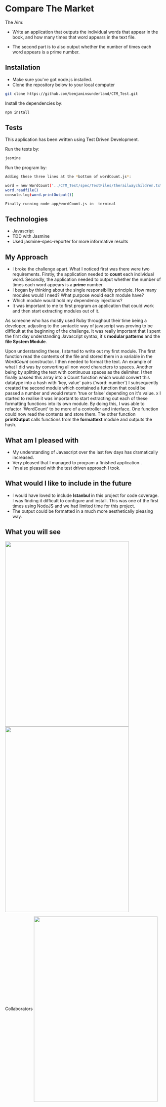 # Compare The Market

The Aim:

- Write an application that outputs the individual words that appear in the book, and how many times that word appears in the text file.

- The second part is to also output whether the number of times each word appears is a prime number.
 
## Installation

* Make sure you've got node.js installed.
* Clone the repository below to your local computer

```sh
git clone https://github.com/benjaminsunderland/CTM_Test.git
```

Install the dependencies by:

```sh
npm install
```

## Tests

This application has been written using Test Driven Development.

Run the tests by:

```sh
jasmine
```

Run the program by:

```sh
Adding these three lines at the *bottom of wordCount.js*:

word = new WordCount('../CTM_Test/spec/TextFiles/therailwaychildren.txt')
word.readfile()
console.log(word.printOutput())

Finally running node app/wordCount.js in  terminal
```

## Technologies

* Javascript
* TDD with Jasmine
* Used jasmine-spec-reporter for more informative results

## My Approach

- I broke the challenge apart. What I noticed first was there were two requirements. Firstly, the application needed to **count** each individual word. Secondly, the application needed to output whether the number of times each word appears is a **prime** number.
- I began by thinking about the single responsibility principle. How many modules would I need? What purpose would each module have?
- Which module would hold my dependency injections?
- It was important to me to first program an application that could work and then start extracting modules out of it.



As someone who has mostly used Ruby throughout their time being a developer, adjusting to the syntactic way of javascript was proving to be difficult at the beginning of the challenge. It was really important that I spent the first day understanding Javascript syntax, it's **modular patterns** and  the **file System Module**.

Upon understanding these, I started to write out my first module. The first function read the contents of the file and stored them in a variable in the *WordCount* constructor. I then needed to format the text. An example of what I did was by converting all non word characters to spaces. Another being by splitting the text with continuous spaces as the delimiter. I then finally passed this array into a Count function which would convert this datatype into a hash with 'key, value' pairs ('word: number')  I subsequently created the second module which contained a function that could be passed a number and would return 'true or false' depending on it's value.
x
I started to realise it was important to start extracting out each of these formatting functions into its own module. By doing this, I was able to refactor 'WordCount' to be more of a controller and interface. One function could now read the contents and store them. The other function **printOutput** calls functions from the **formattext** module and outputs the hash.

## What am I pleased with

- My understanding of Javascript over the last few days has dramatically increased.
- Very pleased that I managed to program a finished application .
- I'm also pleased with the test driven approach I took.

## What would I like to include in the future

- I would have loved to include **Istanbul** in this project for code coverage. I was finding it difficult to configure and install. This was one of the first times using NodeJS and we had limited time for this project.
- The output could be formatted in a much more aesthetically pleasing way.

## What you will see

<img align="center" width="400" height="600" src="./Tamagotchi/Assets/egg.png">
<img align="center" width="400" height="600" src="./Tamagotchi/Assets/cat.png">

Collaborators
<img align="center" width="400" height="600" src="./CTM_Test/public/assets/programoutput.png">
